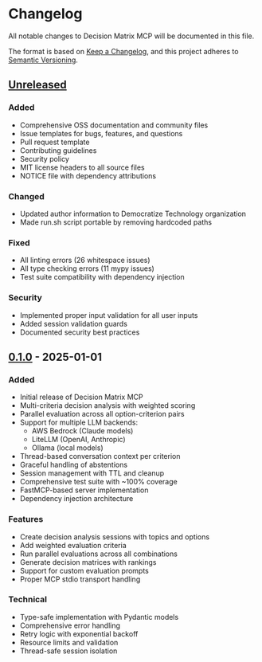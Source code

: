 # Changelog

All notable changes to Decision Matrix MCP will be documented in this file.

The format is based on [Keep a Changelog](https://keepachangelog.com/en/1.1.0/),
and this project adheres to [Semantic Versioning](https://semver.org/spec/v2.0.0.html).

## [Unreleased]

### Added
- Comprehensive OSS documentation and community files
- Issue templates for bugs, features, and questions
- Pull request template
- Contributing guidelines
- Security policy
- MIT license headers to all source files
- NOTICE file with dependency attributions

### Changed
- Updated author information to Democratize Technology organization
- Made run.sh script portable by removing hardcoded paths

### Fixed
- All linting errors (26 whitespace issues)
- All type checking errors (11 mypy issues)
- Test suite compatibility with dependency injection

### Security
- Implemented proper input validation for all user inputs
- Added session validation guards
- Documented security best practices

## [0.1.0] - 2025-01-01

### Added
- Initial release of Decision Matrix MCP
- Multi-criteria decision analysis with weighted scoring
- Parallel evaluation across all option-criterion pairs
- Support for multiple LLM backends:
  - AWS Bedrock (Claude models)
  - LiteLLM (OpenAI, Anthropic)
  - Ollama (local models)
- Thread-based conversation context per criterion
- Graceful handling of abstentions
- Session management with TTL and cleanup
- Comprehensive test suite with ~100% coverage
- FastMCP-based server implementation
- Dependency injection architecture

### Features
- Create decision analysis sessions with topics and options
- Add weighted evaluation criteria
- Run parallel evaluations across all combinations
- Generate decision matrices with rankings
- Support for custom evaluation prompts
- Proper MCP stdio transport handling

### Technical
- Type-safe implementation with Pydantic models
- Comprehensive error handling
- Retry logic with exponential backoff
- Resource limits and validation
- Thread-safe session isolation

[Unreleased]: https://github.com/democratize-technology/decision-matrix-mcp/compare/v0.1.0...HEAD
[0.1.0]: https://github.com/democratize-technology/decision-matrix-mcp/releases/tag/v0.1.0
